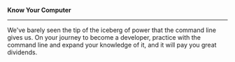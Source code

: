 **Know Your Computer**

---

We've barely seen the tip of the iceberg of power that the command line gives
us. On your journey to become a developer, practice with the command
line and expand your knowledge of it, and it will pay you great dividends.
